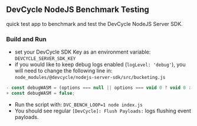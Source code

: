 ## DevCycle NodeJS Benchmark Testing

quick test app to benchmark and test the DevCycle NodeJS Server SDK.

### Build and Run

- set your DevCycle SDK Key as an environment variable: `DEVCYCLE_SERVER_SDK_KEY`
- if you would like to keep debug logs enabled (`logLevel: 'debug'`), you will need to change the following line in: `node_modules/@devcycle/nodejs-server-sdk/src/bucketing.js`
```javascript
- const debugWASM = (options === null || options === void 0 ? void 0 : options.logLevel) === 'debug';
+ const debugWASM = false;
```
- Run the script with: `DVC_BENCH_LOOP=1 node index.js`
- You should see regular `[DevCycle]: Flush Payloads:` logs flushing event payloads.
